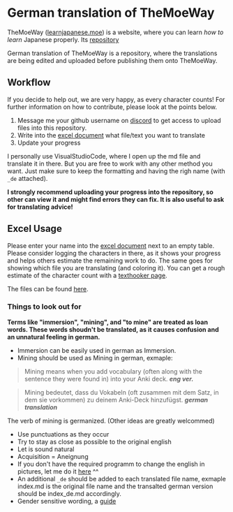 # German translation of TheMoeWay
TheMoeWay ([learnjapanese.moe](learnjapanese.moe)) is a website, where you can learn *how to learn* Japanese properly. 
Its [repository](https://github.com/shoui520/shoui520.github.io)

German translation of TheMoeWay is a repository, where the translations are being edited and uploaded before publishing them onto TheMoeWay.

## __Workflow__

If you decide to help out, we are very happy, as every character counts! For further information on how to contribute, please look at the points below.

1. Message me your github username on [discord](https://discordid.netlify.app/?id=250351201923629058) to get access to upload files into this repository.
2. Write into the [excel document](https://docs.google.com/spreadsheets/d/1aAt00LrzuwAo22To2NgMUlkcVN71owEfSMqBlsPlnag/edit#gid=686614865) what file/text you want to translate
3. Update your progress

I personally use VisualStudioCode, where I open up the md file and translate it in there. But you are free to work with any other method you want. Just make sure to keep the formatting and having the righ name (with `_de` attached).

__I strongly recommend uploading your progress into the repository, so other can view it and might find errors they can fix. It is also useful to ask for translating advice!__

## __Excel Usage__

Please enter your name into the [excel document](https://docs.google.com/spreadsheets/d/1aAt00LrzuwAo22To2NgMUlkcVN71owEfSMqBlsPlnag/edit#gid=686614865) next to an empty table. Please consider logging the characters in there, as it shows your progress and helps others estimate the remaining work to do. The same goes for showing which file you are translating (and coloring it). You can get a rough estimate of the character count with a [texthooker page](https://learnjapanese.moe/texthooker.html).
 
The files can be found [here](https://github.com/shoui520/shoui520.github.io/tree/master/docs).

### __Things to look out for__

__Terms like "immersion", "mining", and "to mine" are treated as loan words. These words shoudn't be translated, as it causes confusion and an unnatural feeling in german.__

- Immersion can be easily used in german as Immersion.
- Mining should be used as Mining in german, exmaple:

> Mining means when you add vocabulary (often along with the sentence they were found in) into your Anki deck. ***eng ver.***

> Mining bedeutet, dass du Vokabeln (oft zusammen mit dem Satz, in dem sie vorkommen) zu deinem Anki-Deck hinzufügst. ***german translation***

The verb of mining is germanized. (Other ideas are greatly welcommed)

- Use punctuations as they occur
- Try to stay as close as possible to the original english
- Let is sound natural
- Acquisition = Aneignung
- If you don't have the required programm to change the english in pictures, let me do it [here](https://discordid.netlify.app/?id=250351201923629058) ^^ 
- An additional `_de` should be added to each translated file name, exmaple index.md is the original file name and the transalted german version should be index_de.md accordingly.
- Gender sensitive wording, a [guide](https://tu-dresden.de/gsw/slk/germanistik/mwndl/ressourcen/dateien/studium/Gendersensible_Sprache_Professur_neu.pdf?lang=de)
